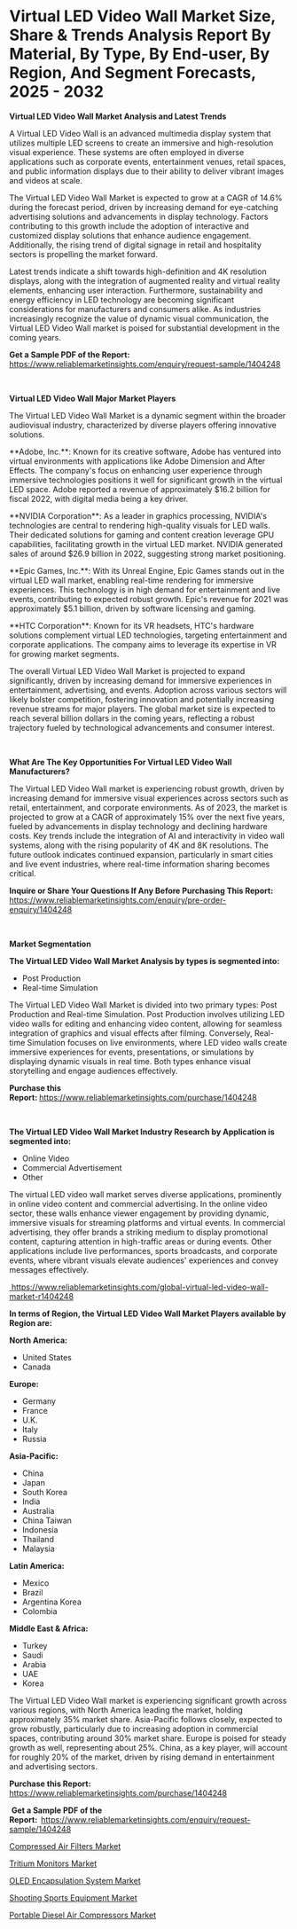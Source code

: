 <p><h1>Virtual LED Video Wall Market Size, Share & Trends Analysis Report By Material, By Type, By End-user, By Region, And Segment Forecasts, 2025 - 2032</h1></p><p><strong>Virtual LED Video Wall Market Analysis and Latest Trends</strong></p>
<p><p>A Virtual LED Video Wall is an advanced multimedia display system that utilizes multiple LED screens to create an immersive and high-resolution visual experience. These systems are often employed in diverse applications such as corporate events, entertainment venues, retail spaces, and public information displays due to their ability to deliver vibrant images and videos at scale.</p><p>The Virtual LED Video Wall Market is expected to grow at a CAGR of 14.6% during the forecast period, driven by increasing demand for eye-catching advertising solutions and advancements in display technology. Factors contributing to this growth include the adoption of interactive and customized display solutions that enhance audience engagement. Additionally, the rising trend of digital signage in retail and hospitality sectors is propelling the market forward.</p><p>Latest trends indicate a shift towards high-definition and 4K resolution displays, along with the integration of augmented reality and virtual reality elements, enhancing user interaction. Furthermore, sustainability and energy efficiency in LED technology are becoming significant considerations for manufacturers and consumers alike. As industries increasingly recognize the value of dynamic visual communication, the Virtual LED Video Wall market is poised for substantial development in the coming years.</p></p>
<p><strong>Get a Sample PDF of the Report:&nbsp;</strong> <a href="https://www.reliablemarketinsights.com/enquiry/request-sample/1404248?utm_campaign=3493&utm_medium=2&utm_source=Github&utm_content=ia&utm_term=28032025&utm_id=virtual-led-video-wall">https://www.reliablemarketinsights.com/enquiry/request-sample/1404248</a></p>
<p>&nbsp;</p>
<p><strong>Virtual LED Video Wall Major Market Players</strong></p>
<p><p>The Virtual LED Video Wall Market is a dynamic segment within the broader audiovisual industry, characterized by diverse players offering innovative solutions.</p><p>**Adobe, Inc.**: Known for its creative software, Adobe has ventured into virtual environments with applications like Adobe Dimension and After Effects. The company's focus on enhancing user experience through immersive technologies positions it well for significant growth in the virtual LED space. Adobe reported a revenue of approximately $16.2 billion for fiscal 2022, with digital media being a key driver.</p><p>**NVIDIA Corporation**: As a leader in graphics processing, NVIDIA's technologies are central to rendering high-quality visuals for LED walls. Their dedicated solutions for gaming and content creation leverage GPU capabilities, facilitating growth in the virtual LED market. NVIDIA generated sales of around $26.9 billion in 2022, suggesting strong market positioning.</p><p>**Epic Games, Inc.**: With its Unreal Engine, Epic Games stands out in the virtual LED wall market, enabling real-time rendering for immersive experiences. This technology is in high demand for entertainment and live events, contributing to expected robust growth. Epic's revenue for 2021 was approximately $5.1 billion, driven by software licensing and gaming.</p><p>**HTC Corporation**: Known for its VR headsets, HTC's hardware solutions complement virtual LED technologies, targeting entertainment and corporate applications. The company aims to leverage its expertise in VR for growing market segments.</p><p>The overall Virtual LED Video Wall Market is projected to expand significantly, driven by increasing demand for immersive experiences in entertainment, advertising, and events. Adoption across various sectors will likely bolster competition, fostering innovation and potentially increasing revenue streams for major players. The global market size is expected to reach several billion dollars in the coming years, reflecting a robust trajectory fueled by technological advancements and consumer interest.</p></p>
<p>&nbsp;</p>
<p><strong>What Are The Key Opportunities For Virtual LED Video Wall Manufacturers?</strong></p>
<p><p>The Virtual LED Video Wall market is experiencing robust growth, driven by increasing demand for immersive visual experiences across sectors such as retail, entertainment, and corporate environments. As of 2023, the market is projected to grow at a CAGR of approximately 15% over the next five years, fueled by advancements in display technology and declining hardware costs. Key trends include the integration of AI and interactivity in video wall systems, along with the rising popularity of 4K and 8K resolutions. The future outlook indicates continued expansion, particularly in smart cities and live event industries, where real-time information sharing becomes critical.</p></p>
<p><strong>Inquire or Share Your Questions If Any Before Purchasing This Report:</strong> <a href="https://www.reliablemarketinsights.com/enquiry/pre-order-enquiry/1404248?utm_campaign=3493&utm_medium=2&utm_source=Github&utm_content=ia&utm_term=28032025&utm_id=virtual-led-video-wall">https://www.reliablemarketinsights.com/enquiry/pre-order-enquiry/1404248</a></p>
<p>&nbsp;</p>
<p><strong>Market Segmentation</strong></p>
<p><strong>The Virtual LED Video Wall Market Analysis by types is segmented into:</strong></p>
<p><ul><li>Post Production</li><li>Real-time Simulation</li></ul></p>
<p><p>The Virtual LED Video Wall Market is divided into two primary types: Post Production and Real-time Simulation. Post Production involves utilizing LED video walls for editing and enhancing video content, allowing for seamless integration of graphics and visual effects after filming. Conversely, Real-time Simulation focuses on live environments, where LED video walls create immersive experiences for events, presentations, or simulations by displaying dynamic visuals in real time. Both types enhance visual storytelling and engage audiences effectively.</p></p>
<p><strong>Purchase this Report:&nbsp;</strong><a href="https://www.reliablemarketinsights.com/purchase/1404248?utm_campaign=3493&utm_medium=2&utm_source=Github&utm_content=ia&utm_term=28032025&utm_id=virtual-led-video-wall">https://www.reliablemarketinsights.com/purchase/1404248</a></p>
<p>&nbsp;</p>
<p><strong>The Virtual LED Video Wall Market Industry Research by Application is segmented into:</strong></p>
<p><ul><li>Online Video</li><li>Commercial Advertisement</li><li>Other</li></ul></p>
<p><p>The virtual LED video wall market serves diverse applications, prominently in online video content and commercial advertising. In the online video sector, these walls enhance viewer engagement by providing dynamic, immersive visuals for streaming platforms and virtual events. In commercial advertising, they offer brands a striking medium to display promotional content, capturing attention in high-traffic areas or during events. Other applications include live performances, sports broadcasts, and corporate events, where vibrant visuals elevate audiences' experiences and convey messages effectively.</p></p>
<p><a href="https://www.reliablemarketinsights.com/global-virtual-led-video-wall-market-r1404248?utm_campaign=3493&utm_medium=2&utm_source=Github&utm_content=ia&utm_term=28032025&utm_id=virtual-led-video-wall">&nbsp;https://www.reliablemarketinsights.com/global-virtual-led-video-wall-market-r1404248</a></p>
<p><strong>In terms of Region, the Virtual LED Video Wall Market Players available by Region are:</strong></p>
<p>
    <p> <strong> North America: </strong>
        <ul>
            <li>United States</li>
            <li>Canada</li>
        </ul>
        </p> 
    <p> <strong> Europe: </strong>
        <ul>
            <li>Germany</li>
            <li>France</li>
            <li>U.K.</li>
            <li>Italy</li>
            <li>Russia</li>
        </ul>
        </p> 
    <p> <strong> Asia-Pacific: </strong>
        <ul>
            <li>China</li>
            <li>Japan</li>
            <li>South Korea</li>
            <li>India</li>
            <li>Australia</li>
            <li>China Taiwan</li>
            <li>Indonesia</li>
            <li>Thailand</li>
            <li>Malaysia</li>
        </ul>
        </p> 
    <p> <strong> Latin America: </strong>
        <ul>
            <li>Mexico</li>
            <li>Brazil</li>
            <li>Argentina Korea</li>
            <li>Colombia</li>
        </ul>
        </p> 
    <p> <strong> Middle East & Africa: </strong>
        <ul>
            <li>Turkey</li>
            <li>Saudi</li>
            <li>Arabia</li>
            <li>UAE</li>
            <li>Korea</li>
        </ul>
    </p>
    </p>
<p><p>The Virtual LED Video Wall market is experiencing significant growth across various regions, with North America leading the market, holding approximately 35% market share. Asia-Pacific follows closely, expected to grow robustly, particularly due to increasing adoption in commercial spaces, contributing around 30% market share. Europe is poised for steady growth as well, representing about 25%. China, as a key player, will account for roughly 20% of the market, driven by rising demand in entertainment and advertising sectors.</p></p>
<p><strong>Purchase this Report: </strong><a href="https://www.reliablemarketinsights.com/purchase/1404248?utm_campaign=3493&utm_medium=2&utm_source=Github&utm_content=ia&utm_term=28032025&utm_id=virtual-led-video-wall">https://www.reliablemarketinsights.com/purchase/1404248</a></p>
<p>&nbsp;<strong>Get a Sample PDF of the Report:&nbsp;&nbsp;</strong><a href="https://www.reliablemarketinsights.com/enquiry/request-sample/1404248?utm_campaign=3493&utm_medium=2&utm_source=Github&utm_content=ia&utm_term=28032025&utm_id=virtual-led-video-wall">https://www.reliablemarketinsights.com/enquiry/request-sample/1404248</a></p>
<p><strong></strong></p>
<p><p><a href="https://www.linkedin.com/pulse/compressed-air-filters-market-size-share-analysis-2025-2032-lpjrf?utm_campaign=3493&utm_medium=2&utm_source=Github&utm_content=ia&utm_term=28032025&utm_id=virtual-led-video-wall">Compressed Air Filters Market</a></p><p><a href="https://www.linkedin.com/pulse/projected-market-expansion-tritium-monitors-67-cagr-from-kt7xf?utm_campaign=3493&utm_medium=2&utm_source=Github&utm_content=ia&utm_term=28032025&utm_id=virtual-led-video-wall">Tritium Monitors Market</a></p><p><a href="https://github.com/eymermanda0p/Market-Research-Report-List-1/blob/main/oled-encapsulation-system-market.md?utm_campaign=3493&utm_medium=2&utm_source=Github&utm_content=ia&utm_term=28032025&utm_id=virtual-led-video-wall">OLED Encapsulation System Market</a></p><p><a href="https://www.linkedin.com/pulse/global-shooting-sports-equipment-market-size-andtrends-lawxf?utm_campaign=3493&utm_medium=2&utm_source=Github&utm_content=ia&utm_term=28032025&utm_id=virtual-led-video-wall">Shooting Sports Equipment Market</a></p><p><a href="https://www.linkedin.com/pulse/portable-diesel-air-compressors-market-size-share-analysis--mgmuf?utm_campaign=3493&utm_medium=2&utm_source=Github&utm_content=ia&utm_term=28032025&utm_id=virtual-led-video-wall">Portable Diesel Air Compressors Market</a></p></p>